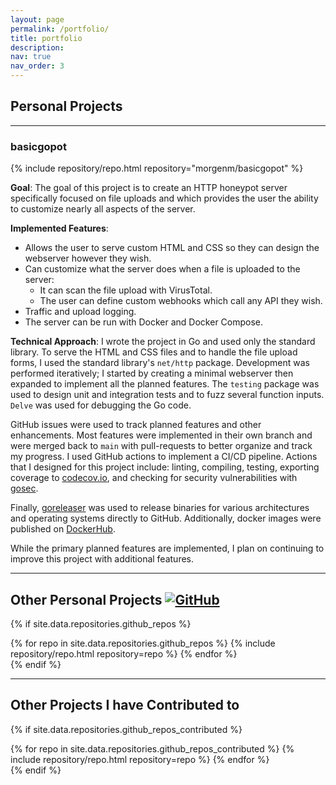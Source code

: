 ```yaml
---
layout: page
permalink: /portfolio/
title: portfolio
description:
nav: true
nav_order: 3
---
```


## Personal Projects
---

### basicgopot
<div>{% include repository/repo.html repository="morgenm/basicgopot" %}</div>

**Goal**: The goal of this project is to create an HTTP honeypot server specifically focused on file uploads and which provides the user the ability to customize nearly all aspects of the server. 

**Implemented Features**:
- Allows the user to serve custom HTML and CSS so they can design the webserver however they wish. 
- Can customize what the server does when a file is uploaded to the server: 
  - It can scan the file upload with VirusTotal.
  - The user can define custom webhooks which call any API they wish. 
- Traffic and upload logging.
- The server can be run with Docker and Docker Compose.

**Technical Approach**: I wrote the project in Go and used only the standard library. To serve the HTML and CSS files and to handle the file upload forms, I used the standard library's `net/http` package. Development was performed iteratively; I started by creating a minimal webserver then expanded to implement all the planned features. The `testing` package was used to design unit and integration tests and to fuzz several function inputs. `Delve` was used for debugging the Go code. 

GitHub issues were used to track planned features and other enhancements. Most features were implemented in their own branch and were merged back to `main` with pull-requests to better organize and track my progress. I used GitHub actions to implement a CI/CD pipeline. Actions that I designed for this project include: linting, compiling, testing, exporting coverage to [codecov.io](https://codecov.io/gh/morgenm/basicgopot), and checking for security vulnerabilities with [gosec](https://github.com/securego/gosec).

Finally, [goreleaser](https://goreleaser.com/) was used to release binaries for various architectures and operating systems directly to GitHub. Additionally, docker images were published on [DockerHub](https://hub.docker.com/r/morgenm/basicgopot/).

While the primary planned features are implemented, I plan on continuing to improve this project with additional features.

---

## Other Personal Projects [![GitHub](https://img.shields.io/badge/GitHub-blue?style=for-the-badge&logo=github&logoColor=white)](https://github.com/morgenm)

{% if site.data.repositories.github_repos %}
<div class="repositories d-flex flex-wrap flex-md-row flex-column justify-content-between align-items-center">
  {% for repo in site.data.repositories.github_repos %}
    {% include repository/repo.html repository=repo %}
  {% endfor %}
</div>
{% endif %}

---

## Other Projects I have Contributed to
{% if site.data.repositories.github_repos_contributed %}
<div class="repositories d-flex flex-wrap flex-md-row flex-column justify-content-between align-items-center">
  {% for repo in site.data.repositories.github_repos_contributed %}
    {% include repository/repo.html repository=repo %}
  {% endfor %}
</div>
{% endif %}

